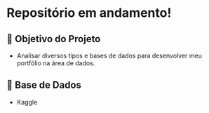 # Repositório em andamento!

## 📖 Objetivo do Projeto

* Analisar diversos tipos e bases de dados para desenvolver meu portfólio na área de dados.

## 🎲 Base de Dados

* Kaggle
